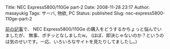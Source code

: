 Title: NEC Express5800/110Ge part-2
Date: 2008-11-28 23:17
Author: masayukig
Tags: サーバ, 物欲, PC
Status: published
Slug: nec-express5800-110ge-part-2

[前の記事](/posts/2008/11/28/nec-express5800110ge/)で、
NEC Express5800/110Ge の購入をどうするかちょっと悩んでいましたが、
無事、ポチッとなしましたw。
(ほぼ、即決じゃないのか？というのは気のせいです。一応、いろいろなサイトを見たりしてましたし。)
